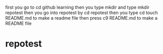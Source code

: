 first you go to cd github learning
then you type mkdir and type mkdir repotest
then you go into repotest by cd repotest
then you type cd touch README.md to make a readme file
then press c9 README.md to make a README file
# repotest
